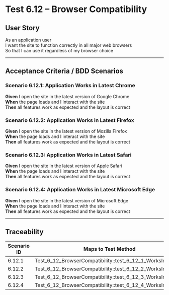# Test 6.12 – Browser Compatibility

## User Story
As an application user  
I want the site to function correctly in all major web browsers  
So that I can use it regardless of my browser choice

---

## Acceptance Criteria / BDD Scenarios

### Scenario 6.12.1: Application Works in Latest Chrome
**Given** I open the site in the latest version of Google Chrome  
**When** the page loads and I interact with the site  
**Then** all features work as expected and the layout is correct

### Scenario 6.12.2: Application Works in Latest Firefox
**Given** I open the site in the latest version of Mozilla Firefox  
**When** the page loads and I interact with the site  
**Then** all features work as expected and the layout is correct

### Scenario 6.12.3: Application Works in Latest Safari
**Given** I open the site in the latest version of Apple Safari  
**When** the page loads and I interact with the site  
**Then** all features work as expected and the layout is correct

### Scenario 6.12.4: Application Works in Latest Microsoft Edge
**Given** I open the site in the latest version of Microsoft Edge  
**When** the page loads and I interact with the site  
**Then** all features work as expected and the layout is correct

---

## Traceability

| Scenario ID | Maps to Test Method                                                          |
|-------------|-----------------------------------------------------------------------------|
| 6.12.1      | Test_6_12_BrowserCompatibility::test_6_12_1_WorksInChrome                   |
| 6.12.2      | Test_6_12_BrowserCompatibility::test_6_12_2_WorksInFirefox                  |
| 6.12.3      | Test_6_12_BrowserCompatibility::test_6_12_3_WorksInSafari                   |
| 6.12.4      | Test_6_12_BrowserCompatibility::test_6_12_4_WorksInEdge                     |